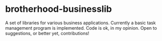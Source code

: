 brotherhood-businesslib
=======================

A set of libraries for various business applications.  Currently a basic task management program is implemented.  Code is ok, in my opinion.  Open to suggestions, or better yet, contributions!
